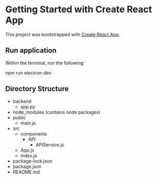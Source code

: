 # Getting Started with Create React App

This project was bootstrapped with [Create React App](https://github.com/facebook/create-react-app).

## Run application

Within the terminal, run the following:

npm run electron-dev

## Directory Structure
- backend
  - app.py
- node_modules (contains node packages)
- public
  - main.js
- src
  - components
    - API
      - APIService.js
  - App.js
  - index.js
- package-lock.json
- package.json
- README.md
